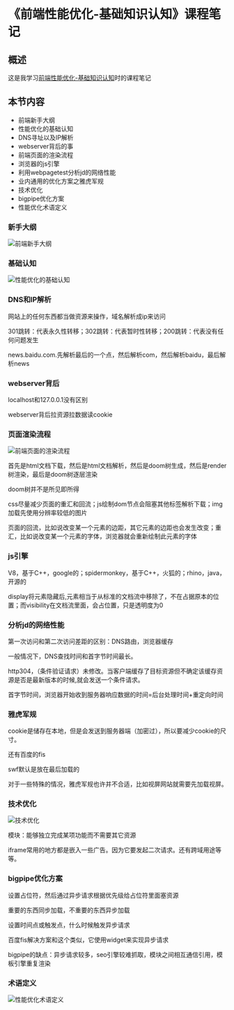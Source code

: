 [^_^]: # ( -*- coding: utf-8 -*-)
[^_^]: # ( @Author: yang zhou)
[^_^]: # ( @Date:   2018-02-10 10:39:13)
[^_^]: # ( @Last modified by:   yang zhou)
[^_^]: # ( @Last Modified time: 2018-02-10 12:23:14)

# 《前端性能优化-基础知识认知》课程笔记 #

## 概述 ##
这是我学习[前端性能优化-基础知识认知][1]时的课程笔记

## 本节内容 ##

 - 前端新手大纲
 - 性能优化的基础认知
 - DNS寻址以及IP解析
 - webserver背后的事
 - 前端页面的渲染流程
 - 浏览器的js引擎
 - 利用webpagetest分析jd的网络性能
 - 业内通用的优化方案之雅虎军规
 - 技术优化
 - bigpipe优化方案
 - 性能优化术语定义

### 新手大纲 ###
![前端新手大纲][2]

### 基础认知 ###
![性能优化的基础认知][3]

### DNS和IP解析 ###
网站上的任何东西都当做资源来操作，域名解析成ip来访问

301跳转：代表永久性转移；302跳转：代表暂时性转移；200跳转：代表没有任何问题发生

news.baidu.com.先解析最后的一个点，然后解析com，然后解析baidu，最后解析news

### webserver背后 ###

localhost和127.0.0.1没有区别

webserver背后拉资源拉数据读cookie

### 页面渲染流程 ###
![前端页面的渲染流程][4]

首先是html文档下载，然后是html文档解析，然后是doom树生成，然后是render树渲染，最后是doom树逐层渲染

doom树并不是所见即所得

css尽量减少页面的重汇和回流；js绘制dom节点会阻塞其他标签解析下载；img加载先使用分辨率较低的图片

页面的回流，比如说改变某一个元素的边距，其它元素的边距也会发生改变；重汇，比如说改变某一个元素的字体，浏览器就会重新绘制此元素的字体

### js引擎 ###
V8，基于C++，google的；spidermonkey，基于C++，火狐的；rhino，java，开源的

display将元素隐藏后,元素相当于从标准的文档流中移除了，不在占据原本的位置；而visibility在文档流里面，会占位置，只是透明度为0

### 分析jd的网络性能 ###
第一次访问和第二次访问差距的区别：DNS路由，浏览器缓存

一般情况下，DNS查找时间和首字节时间最长。

http304，（条件验证请求）未修改。当客户端缓存了目标资源但不确定该缓存资源是否是最新版本的时候,就会发送一个条件请求。

首字节时间，浏览器开始收到服务器响应数据的时间=后台处理时间+重定向时间

### 雅虎军规 ###
cookie是储存在本地，但是会发送到服务器端（加密过），所以要减少cookie的尺寸。

还有百度的fis

swf默认是放在最后加载的

对于一些特殊的情况，雅虎军规也许并不合适，比如视屏网站就需要先加载视屏。

### 技术优化 ###
![技术优化][5]

模块：能够独立完成某项功能而不需要其它资源

iframe常用的地方都是嵌入一些广告。因为它要发起二次请求。还有跨域用途等等。

### bigpipe优化方案 ###

设置占位符，然后通过异步请求根据优先级给占位符里面塞资源

重要的东西同步加载，不重要的东西异步加载

设置时间点或触发点，什么时候触发异步请求

百度fis解决方案和这个类似，它使用widget来实现异步请求

bigpipe的缺点：异步请求较多，seo引擎较难抓取，模块之间相互通信引用，模板引擎重复渲染

### 术语定义 ###
![性能优化术语定义][6]

  [1]: http://www.imooc.com/learn/580
  [2]: //img.mukewang.com/5a5c09980001da0505590482.jpg
  [3]: //img.mukewang.com/5a5c09fc0001ab7a08630199.jpg
  [4]: //img.mukewang.com/5a5c12c00001e2a409130388.jpg
  [5]: //img.mukewang.com/5a5c226c0001900807970407.jpg
  [6]: //img.mukewang.com/5a5c3193000147b006250272.jpg
